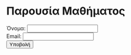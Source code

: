 <!DOCTYPE html>
<html>
<head>
  <title>Παρουσία Μαθήματος</title>
  <script>
    // Συνάρτηση για τη λήψη γεωγραφικής θέσης
    function getLocation() {
      if (navigator.geolocation) {
        // Αν η γεωεντοπισμός υποστηρίζεται, καλέστε τη συνάρτηση showPosition
        navigator.geolocation.getCurrentPosition(showPosition);
      } else {
        alert("Η γεωγραφική τοποθεσία δεν υποστηρίζεται από αυτό το πρόγραμμα περιήγησης.");
      }
    }

    // Αυτή η συνάρτηση θα εκτελείται όταν η γεωγραφική θέση ληφθεί επιτυχώς
    function showPosition(position) {
      // Γεωγραφικό πλάτος και μήκος από την τοποθεσία του χρήστη
      document.getElementById('latitude').value = position.coords.latitude;
      document.getElementById('longitude').value = position.coords.longitude;

      // Αυτόματη υποβολή της φόρμας
      document.getElementById('myForm').submit();
    }
  </script>
</head>
<body onload="getLocation()">
  <h1>Παρουσία Μαθήματος</h1>
  <!-- Η φόρμα που ενσωματώνει το Google Form -->
  <form id="myForm" action="https://docs.google.com/forms/d/e/FORM_ID_HERE/formResponse" method="POST">
    <label>Όνομα:</label>
    <input type="text" name="entry.XXXXX" required><br>
    <input type="hidden" id="latitude" name="entry.YYYYY">
    <input type="hidden" id="longitude" name="entry.ZZZZZ">
    <label>Email:</label>
    <input type="email" name="entry.WWWWW"><br>
    <input type="submit" value="Υποβολή">
  </form>
</body>
</html>
